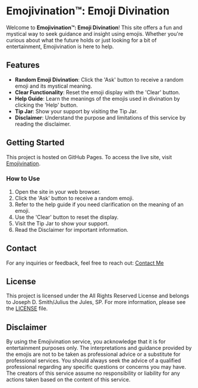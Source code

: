 # Emojivination™: Emoji Divination

Welcome to **Emojivination™: Emoji Divination**! This site offers a fun and mystical way to seek guidance and insight using emojis. Whether you're curious about what the future holds or just looking for a bit of entertainment, Emojivination is here to help.

## Features

- **Random Emoji Divination**: Click the 'Ask' button to receive a random emoji and its mystical meaning.
- **Clear Functionality**: Reset the emoji display with the 'Clear' button.
- **Help Guide**: Learn the meanings of the emojis used in divination by clicking the 'Help' button.
- **Tip Jar**: Show your support by visiting the Tip Jar.
- **Disclaimer**: Understand the purpose and limitations of this service by reading the disclaimer.

## Getting Started

This project is hosted on GitHub Pages. To access the live site, visit [Emojivination](https://juliusthejules.github.io/emojivination/).

### How to Use

1. Open the site in your web browser.
2. Click the 'Ask' button to receive a random emoji.
3. Refer to the help guide if you need clarification on the meaning of an emoji.
4. Use the 'Clear' button to reset the display.
5. Visit the Tip Jar to show your support.
6. Read the Disclaimer for important information.

## Contact

For any inquiries or feedback, feel free to reach out: [Contact Me](mailto:juliusthejulessp@duck.com?subject=Emojivination)

## License

This project is licensed under the All Rights Reserved License and belongs to Joseph D. Smith/Julius the Jules, SP. For more information, please see the [LICENSE](./LICENSE) file.

## Disclaimer

By using the Emojivination service, you acknowledge that it is for entertainment purposes only. The interpretations and guidance provided by the emojis are not to be taken as professional advice or a substitute for professional services. You should always seek the advice of a qualified professional regarding any specific questions or concerns you may have. The creators of this service assume no responsibility or liability for any actions taken based on the content of this service.
